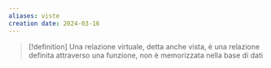```yaml
---
aliases: viste
creation date: 2024-03-16
---
```


>[!definition]
>Una relazione virtuale, detta anche vista, è una relazione definita attraverso una funzione, non è memorizzata nella base di dati